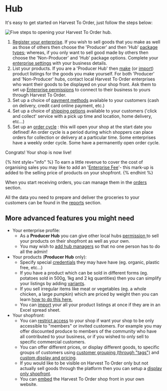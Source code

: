 <!--
---
description: Simple steps to start your Harvest To Order journey as a HUB
---
-->
# Hub

It's easy to get started on Harvest To Order, just follow the steps below:

![Five steps to opening your Harvest To Order hub.](/.gitbook/assets/set-up-in-5-steps-draft.png)

1. [Register your enterprise](/basic-features/register-and-create-your-profile.md).  If you wish to sell goods that you make as well as those of others then choose the 'Producer' and then 'Hub' [package types](/basic-features/enterprise-profile/package-types.md); whereas, if you only want to sell good made by others then choose the 'Non-Producer' and 'Hub' package options. Complete your [enterprise settings](../basic-features/enterprise-profile/enterprise-settings.md) with your business details.
2. List your products.  If you are a 'Producer Hub' then [make](../basic-features/products-1/products.md) \(or [import](../basic-features/products-1/product-and-inventory-import.md#1-import-new-products)\) product listings for the goods you make yourself. For both 'Producer' and 'Non-Producer' hubs, contact local Harvest To Order enterprises who want their goods to be displayed on your shop front.  Ask them to set up [Enterprise permissions](../basic-features/enterprise-profile/enterprise-to-enterprise-permissions-e2es.md) to connect to their business to yours through Harvest To Order.
3. Set up a choice of [payment methods](../basic-features/shopfront/payment-methods.md) available to your customers  \(cash on delivery, credit card online payment, etc.\)
4. Set up a choice of [shipping options](../basic-features/shopfront/shipping-methods.md) available to your customers  \('click and collect' service with a pick up time and location, home delivery, etc...\)
5. Set up an [order cycle](../basic-features/shopfront/order-cycle/order-cycles-for-hubs.md) : this will open your shop at the start date you defined!  An order cycle is a period during which shoppers can place orders for collection or delivery at a particular time.  Some enterprises have a weekly order cycle.  Some have a permanently open order cycle.

Congrats!  Your shop is now live!

{% hint style="info" %}
To earn a little revenue to cover the cost of organising sales you may like to add an '[Enterprise Fee](../basic-features/shopfront/enterprise-fees.md)'- this mark-up is added to the selling price of products on your shopfront.
{% endhint %}

When you start receiving orders, you can manage them in the [orders](../basic-features/orders/) section.  

All the data you need to prepare and deliver the groceries to your customers can be found in the [reports](../basic-features/reports.md) section.

## More advanced features you might need

* Your enterprise profile:
  * As a **Producer Hub** you can give other local hubs [permission ](../basic-features/enterprise-profile/enterprise-to-enterprise-permissions-e2es.md)to sell your products on their shopfront as well as your own.
  * You may wish to [add hub managers](../basic-features/enterprise-profile/transfer-ownership.md) so that no one person has to do all the admin!
* Your products \(**Producer Hub** only\): 
  * Specify special [credentials](../basic-features/products-1/product-properties.md) they may have have \(eg. organic, plastic free, etc...\)
  * If you have a product which can be sold in different forms \(eg. potatoes sold in 500g, 1kg and 2 kg quantities\) then you can simplify your listings by adding [variants](../basic-features/products-1/product-variants.md).
  * If you sell irregular items like meat or vegetables \(eg. a whole chicken, a large pumpkin\) which are priced by weight then you can learn [how to do this here.](../basic-features/products-1/pricing-irregular-items-kg.md)
  * You can [import](../basic-features/products-1/product-and-inventory-import.md#1-import-new-products) your all your product listings at once if they are in an Excel spread sheet.
* Your shopfront:
  * You can [restrict access](../basic-features/shopfront/private-shopfront.md) to your shop if want your shop to be only accessible to "members" or invited customers.   For example you may offer discounted produce to members of the community who have all contributed to your business, or if you wished to only sell to specific commercial customers.
  * You can offer different prices, or display different goods, to specific groups of customers using [customer grouping \(through "tags"\)](../basic-features/shopfront/customer-management-and-conditional-displays-prices/tags-and-tag-rules.md) and [custom display and pricing](../basic-features/shopfront/customer-management-and-conditional-displays-prices/).
  * If you would like to be visible on Harvest To Order only but not actually sell goods through the platform then you can setup a [display only shopfront](../basic-features/shopfront/display-only-order-cycles.md).
  * You can [embed](../basic-features/shopfront/embedded-shopfront.md) the Harvest To Order shop front in your own website.

